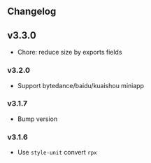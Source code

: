 ## Changelog

## v3.3.0

- Chore: reduce size by exports fields

### v3.2.0

- Support bytedance/baidu/kuaishou miniapp

### v3.1.7

- Bump version

### v3.1.6

- Use `style-unit` convert `rpx`
